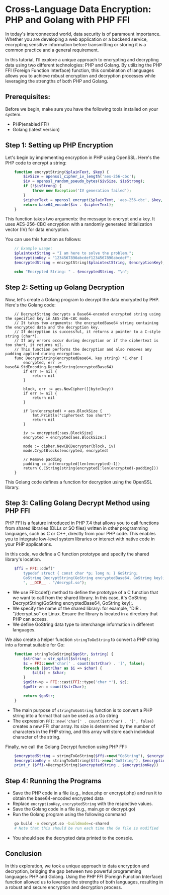 # Cross-Language Data Encryption: PHP and Golang with PHP FFI
In today's interconnected world, data security is of paramount importance. Whether you are developing a web application or a backend service, encrypting sensitive information before transmitting or storing it is a common practice and a general requirement.

In this tutorial, I’ll explore a unique approach to encrypting and decrypting data using two different technologies: PHP and Golang. By utilizing the PHP FFI (Foreign Function Interface) function, this combination of languages allows you to achieve robust encryption and decryption processes while leveraging the strengths of both PHP and Golang.

## Prerequisites: ##
Before we begin, make sure you have the following tools installed on your system.
- PHP(enabled FFI)
- Golang (latest version)

## Step 1: Setting up PHP Encryption ##
Let's begin by implementing encryption in PHP using OpenSSL. Here's the PHP code to encrypt a string:
```PHP
    function encryptString($plainText, $key) {
        $ivSize = openssl_cipher_iv_length('aes-256-cbc');
        $iv = openssl_random_pseudo_bytes($ivSize, $isStrong);
        if (!$isStrong) {
            throw new Exception('IV generation failed');
        }
        $cipherText = openssl_encrypt($plainText, 'aes-256-cbc', $key, OPENSSL_RAW_DATA, $iv);
        return base64_encode($iv . $cipherText);
    }
```
This function takes two arguments: the message to encrypt and a key. It uses AES-256-CBC encryption with a randomly generated initialization vector (IV) for data encryption.

You can use this function as follows:
```PHP
    // Example usage:
    $plaintextString = "I am here to solve the problem.";
    $encryptionKey = "1234567890abcdef1234567890abcdef";
    $encryptedString = encryptString($plaintextString, $encryptionKey);

    echo "Encrypted String: " . $encryptedString. "\n";
```
## Step 2: Setting up Golang Decryption ##
Now, let's create a Golang program to decrypt the data encrypted by PHP. Here's the Golang code:
```GOLANG
    // DecryptString decrypts a Base64-encoded encrypted string using the specified key in AES-256-CBC mode.
    // It takes two arguments: the encryptedBase64 string containing the encrypted data and the decryption key.
    // If decryption is successful, it returns a pointer to a C-style string (char*).
    // If any errors occur during decryption or if the ciphertext is too short, it returns nil.
    // This function performs the decryption and also removes any padding applied during encryption.
    func DecryptString(encryptedBase64, key string) *C.char {
        encrypted, err := base64.StdEncoding.DecodeString(encryptedBase64)
        if err != nil {
            return nil
        }

        block, err := aes.NewCipher([]byte(key))
        if err != nil {
            return nil
        }

        if len(encrypted) < aes.BlockSize {
            fmt.Println("ciphertext too short")
            return nil
        }

        iv := encrypted[:aes.BlockSize]
        encrypted = encrypted[aes.BlockSize:]

        mode := cipher.NewCBCDecrypter(block, iv)
        mode.CryptBlocks(encrypted, encrypted)

        // Remove padding
        padding := int(encrypted[len(encrypted)-1])
        return C.CString(string(encrypted[:len(encrypted)-padding]))
    }
```
This Golang code defines a function for decryption using the OpenSSL library.

## Step 3: Calling Golang Decrypt Method using PHP FFI ##
PHP FFI is a feature introduced in PHP 7.4 that allows you to call functions from shared libraries (DLLs or SO files) written in other programming languages, such as C or C++, directly from your PHP code. This enables you to integrate low-level system libraries or interact with native code in your PHP applications.


In this code, we define a C function prototype and specify the shared library's location.
```PHP
    $ffi = FFI::cdef("
        typedef struct { const char *p; long n; } GoString;
        GoString DecryptString(GoString encryptedBase64, GoString key);
        ", __DIR__ . "/decrypt.so");
```
- We use FFI::cdef() method to define the prototype of a C function that we want to call from the shared library. In this case, it's GoString DecryptString(GoString encryptedBase64, GoString key);.
- We specify the name of the shared library: for example, "DIR . "/decrypt.so" on Linux. Ensure the library is located in a directory that PHP can access.
- We define GoString data type to interchange information in different languages.


We also create a helper function `stringToGoString` to convert a PHP string into a format suitable for Go:
```PHP
    function stringToGoString($goStr, $string) {
        $strChar = str_split($string);
        $c = FFI::new('char[' . count($strChar) . ']', false);
        foreach ($strChar as $i => $char) {
            $c[$i] = $char;
        }
        $goStr->p = FFI::cast(FFI::type('char *'), $c);
        $goStr->n = count($strChar);

        return $goStr;
    }
```
- The main purpose of `stringToGoString` function is to convert a PHP string into a format that can be used as a Go string
- The expression `FFI::new('char[' . count($strChar) . ']', false)` creates a new FFI char array. Its size is determined by the number of characters in the PHP string, and this array will store each individual character of the string.


Finally, we call the Golang Decrypt function using PHP FFI:
```PHP
    $encryptedString = stringToGoString($ffi->new("GoString"), $encryptedString);
    $encryptionKey = stringToGoString($ffi->new("GoString"), $encryptionKey);
    print_r ($ffi->DecryptString($encryptedString , $encryptionKey))
```
## Step 4: Running the Programs ##
- Save the PHP code in a file (e.g., index.php or encrypt.php) and run it to obtain the base64-encoded encrypted data
- Replace `encryptionKey`, `encryptedString` with the respective values.
- Save the Golang code in a file (e.g., main.go or decrypt.go)
- Run the Golang program using the following command
```bash
    go build -o decrypt.so -buildmode=c-shared
    # Note that this should be run each time the Go file is modified
```
- You should see the decrypted data printed to the console.

## Conclusion ##
In this exploration, we took a unique approach to data encryption and decryption, bridging the gap between two powerful programming languages: PHP and Golang. Using the PHP FFI (Foreign Function Interface) function allowed us to leverage the strengths of both languages, resulting in a robust and secure encryption and decryption process.




